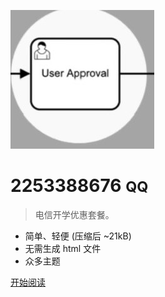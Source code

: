 ![logo](12.jpg)


# 2253388676 <small>QQ</small>

> 电信开学优惠套餐。

- 简单、轻便 (压缩后 ~21kB)
- 无需生成 html 文件
- 众多主题


[开始阅读](1.文档介绍?id=文档介绍)
